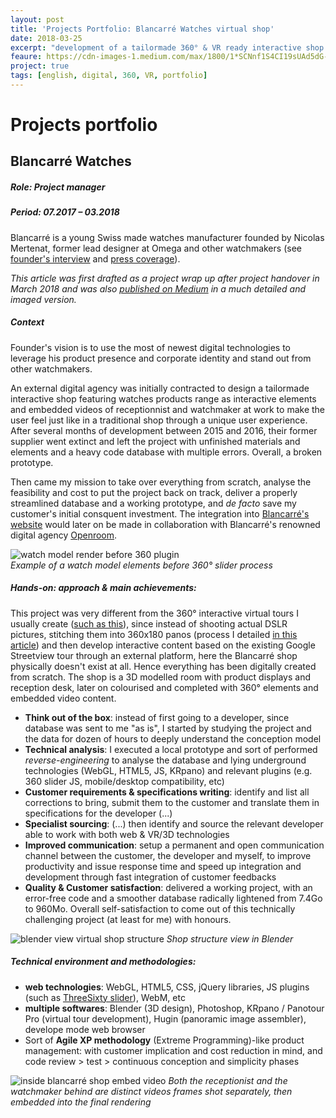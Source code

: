 ```yaml
---
layout: post
title: 'Projects Portfolio: Blancarré Watches virtual shop'
date: 2018-03-25
excerpt: "development of a tailormade 360° & VR ready interactive shop for a Swiss watchmaker"
feaure: https://cdn-images-1.medium.com/max/1800/1*SCNnf1S4CI19sUAd5dG-4A.png
project: true
tags: [english, digital, 360, VR, portfolio]
---
```


# Projects portfolio
## Blancarré Watches
##### Role: Project manager
##### Period: 07.2017 – 03.2018

Blancarré is a young Swiss made watches manufacturer founded by Nicolas Mertenat, former lead designer at Omega and other watchmakers (see [founder's interview](https://www.youtube.com/watch?time_continue=1&v=FhHxM7p89N8) and [press coverage](http://blancarre.com/shop/content/11-presse)).  

*This article was first drafted as a project wrap up after project handover in March 2018 and was also [published on Medium](https://medium.com/@Romain_Marchand/projects-portfolio-blancarr%C3%A9-virtual-shop-9875abc69832) in a much detailed and imaged version.*

##### Context
Founder's vision is to use the most of newest digital technologies to leverage his product presence and corporate identity and stand out from other watchmakers.  

An external digital agency was initially contracted to design a tailormade interactive shop featuring watches products range as interactive elements and embedded videos of receptionnist and watchmaker at work to make the user feel just like in a traditional shop through a unique user experience. 
After several months of development between 2015 and 2016, their former supplier went extinct and left the project with unfinished materials and elements and a heavy code database with multiple errors. Overall, a broken prototype. 

Then came my mission to take over everything from scratch, analyse the feasibility and cost to put the project back on track, deliver a properly streamlined database and a working prototype, and *de facto* save my customer's initial consquent investment. The integration into [Blancarré's website](http://www.blancarre.com/landing/fr/index.html) would later on be made in collaboration with Blancarré's renowned digital agency [Openroom](https://www.openroom.ch/home).

![watch model render before 360 plugin](https://cdn-images-1.medium.com/max/720/1*_zpMcRQrjiQq9SfkTVisgA.png)   
*Example of a watch model elements before 360° slider process*

##### Hands-on: approach & main achievements:

This project was very different from the 360° interactive virtual tours I usually create ([such as this](https://www.tourmake.it/de/tour/f41a67a2761ed41b84806b991b31431e)), since instead of shooting actual DSLR pictures, stitching them into 360x180 panos (process I detailed [in this article](https://medium.com/@Romain_Marchand/publication-google-street-view-trusted-que-se-passe-til-apr%C3%A8s-le-shooting-8b5417ce0307)) and then develop interactive content based on the existing Google Streetview tour through an external platform, here the Blancarré shop physically doesn't exist at all. Hence everything has been digitally created from scratch. The shop is a 3D modelled room with product displays and reception desk, later on colourised and completed with 360° elements and embedded video content.

- **Think out of the box**: 
instead of first going to a developer, since database was sent to me "as is", I started by studying the project and the data for dozen of hours to deeply understand the conception model
- **Technical analysis**: 
I executed a local prototype and sort of performed *reverse-engineering* to analyse the database and lying underground technologies (WebGL, HTML5, JS, KRpano) and relevant plugins (e.g. 360 slider JS, mobile/desktop compatibility, etc)
- **Customer requirements & specifications writing**: 
identify and list all corrections to bring, submit them to the customer and translate them in specifications for the developer (...)
- **Specialist sourcing**: 
(...) then identify and source the relevant developer able to work with both web & VR/3D technologies 
- **Improved communication**: 
setup a permanent and open communication channel between the customer, the developer and myself, to improve productivity and issue response time and speed up integration and development through fast integration of customer feedbacks
- **Quality & Customer satisfaction**: 
delivered a working project, with an error-free code and a smoother database radically lightened from 7.4Go to 960Mo. Overall self-satisfaction to come out of this technically challenging project (at least for me) with honours.

![blender view virtual shop structure](https://cdn-images-1.medium.com/max/900/1*EamYQTMdmkp5ZvNF_E6V6w.png)
*Shop structure view in Blender*

##### Technical environment and methodologies:

- **web technologies**: WebGL, HTML5, CSS, jQuery libraries, JS plugins (such as [ThreeSixty slider](https://github.com/creativeaura/threesixty-slider)), WebM, etc
- **multiple softwares**: Blender (3D design), Photoshop, KRpano / Panotour Pro (virtual tour development), Hugin (panoramic image assembler), develope mode web browser
- Sort of **Agile XP methodology** (Extreme Programming)-like product management: with customer implication and cost reduction in mind, and code review > test > continuous conception and simplicity phases

![inside blancarré shop embed video](https://cdn-images-1.medium.com/max/900/1*ONDRAdlr4Gj0NCJBnMvhIQ.png)
*Both the receptionist and the watchmaker behind are distinct videos frames shot separately, then embedded into the final rendering*

